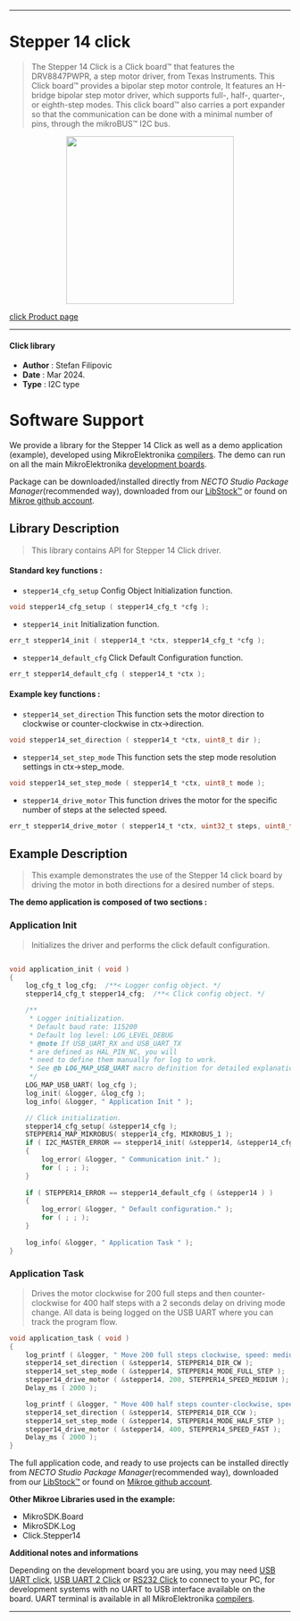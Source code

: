 
---
# Stepper 14 click

> The Stepper 14 Click is a Click board™ that features the DRV8847PWPR, a step motor driver, from Texas Instruments. This Click board™ provides a bipolar step motor controle, It features an H-bridge bipolar step motor driver, which supports full-, half-, quarter-, or eighth-step modes. This click board™ also carries a port expander so that the communication can be done with a minimal number of pins, through the mikroBUS™ I2C bus.

<p align="center">
  <img src="https://download.mikroe.com/images/click_for_ide/stepper14_click.png" height=300px>
</p>

[click Product page](https://www.mikroe.com/stepper-14-click)

---


#### Click library

- **Author**        : Stefan Filipovic
- **Date**          : Mar 2024.
- **Type**          : I2C type


# Software Support

We provide a library for the Stepper 14 Click
as well as a demo application (example), developed using MikroElektronika
[compilers](https://www.mikroe.com/necto-studio).
The demo can run on all the main MikroElektronika [development boards](https://www.mikroe.com/development-boards).

Package can be downloaded/installed directly from *NECTO Studio Package Manager*(recommended way), downloaded from our [LibStock&trade;](https://libstock.mikroe.com) or found on [Mikroe github account](https://github.com/MikroElektronika/mikrosdk_click_v2/tree/master/clicks).

## Library Description

> This library contains API for Stepper 14 Click driver.

#### Standard key functions :

- `stepper14_cfg_setup` Config Object Initialization function.
```c
void stepper14_cfg_setup ( stepper14_cfg_t *cfg );
```

- `stepper14_init` Initialization function.
```c
err_t stepper14_init ( stepper14_t *ctx, stepper14_cfg_t *cfg );
```

- `stepper14_default_cfg` Click Default Configuration function.
```c
err_t stepper14_default_cfg ( stepper14_t *ctx );
```

#### Example key functions :

- `stepper14_set_direction` This function sets the motor direction to clockwise or counter-clockwise in ctx->direction.
```c
void stepper14_set_direction ( stepper14_t *ctx, uint8_t dir );
```

- `stepper14_set_step_mode` This function sets the step mode resolution settings in ctx->step_mode.
```c
void stepper14_set_step_mode ( stepper14_t *ctx, uint8_t mode );
```

- `stepper14_drive_motor` This function drives the motor for the specific number of steps at the selected speed.
```c
err_t stepper14_drive_motor ( stepper14_t *ctx, uint32_t steps, uint8_t speed );
```

## Example Description

> This example demonstrates the use of the Stepper 14 click board by driving the motor in both directions for a desired number of steps.

**The demo application is composed of two sections :**

### Application Init

> Initializes the driver and performs the click default configuration.

```c

void application_init ( void )
{
    log_cfg_t log_cfg;  /**< Logger config object. */
    stepper14_cfg_t stepper14_cfg;  /**< Click config object. */

    /** 
     * Logger initialization.
     * Default baud rate: 115200
     * Default log level: LOG_LEVEL_DEBUG
     * @note If USB_UART_RX and USB_UART_TX 
     * are defined as HAL_PIN_NC, you will 
     * need to define them manually for log to work. 
     * See @b LOG_MAP_USB_UART macro definition for detailed explanation.
     */
    LOG_MAP_USB_UART( log_cfg );
    log_init( &logger, &log_cfg );
    log_info( &logger, " Application Init " );

    // Click initialization.
    stepper14_cfg_setup( &stepper14_cfg );
    STEPPER14_MAP_MIKROBUS( stepper14_cfg, MIKROBUS_1 );
    if ( I2C_MASTER_ERROR == stepper14_init( &stepper14, &stepper14_cfg ) ) 
    {
        log_error( &logger, " Communication init." );
        for ( ; ; );
    }
    
    if ( STEPPER14_ERROR == stepper14_default_cfg ( &stepper14 ) )
    {
        log_error( &logger, " Default configuration." );
        for ( ; ; );
    }
    
    log_info( &logger, " Application Task " );
}

```

### Application Task

> Drives the motor clockwise for 200 full steps and then counter-clockwise for 400 half
steps with a 2 seconds delay on driving mode change. All data is being logged on the
USB UART where you can track the program flow.

```c
void application_task ( void )
{
    log_printf ( &logger, " Move 200 full steps clockwise, speed: medium\r\n\n" );
    stepper14_set_direction ( &stepper14, STEPPER14_DIR_CW );
    stepper14_set_step_mode ( &stepper14, STEPPER14_MODE_FULL_STEP );
    stepper14_drive_motor ( &stepper14, 200, STEPPER14_SPEED_MEDIUM );
    Delay_ms ( 2000 );

    log_printf ( &logger, " Move 400 half steps counter-clockwise, speed: fast\r\n\n" );
    stepper14_set_direction ( &stepper14, STEPPER14_DIR_CCW );
    stepper14_set_step_mode ( &stepper14, STEPPER14_MODE_HALF_STEP );
    stepper14_drive_motor ( &stepper14, 400, STEPPER14_SPEED_FAST );
    Delay_ms ( 2000 );
}
```

The full application code, and ready to use projects can be installed directly from *NECTO Studio Package Manager*(recommended way), downloaded from our [LibStock&trade;](https://libstock.mikroe.com) or found on [Mikroe github account](https://github.com/MikroElektronika/mikrosdk_click_v2/tree/master/clicks).

**Other Mikroe Libraries used in the example:**

- MikroSDK.Board
- MikroSDK.Log
- Click.Stepper14

**Additional notes and informations**

Depending on the development board you are using, you may need
[USB UART click](https://www.mikroe.com/usb-uart-click),
[USB UART 2 Click](https://www.mikroe.com/usb-uart-2-click) or
[RS232 Click](https://www.mikroe.com/rs232-click) to connect to your PC, for
development systems with no UART to USB interface available on the board. UART
terminal is available in all MikroElektronika
[compilers](https://shop.mikroe.com/compilers).

---
